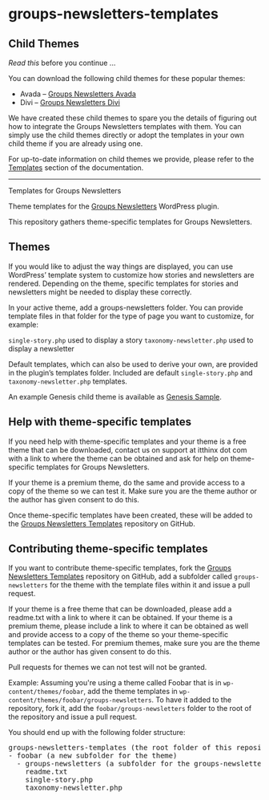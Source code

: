 groups-newsletters-templates
============================

Child Themes
------------

*Read this* before you continue ...

You can download the following child themes for these popular themes:

- Avada – <a href="https://github.com/itthinx/groups-newsletters-avada">Groups Newsletters Avada</a>
- Divi – <a href="https://github.com/itthinx/groups-newsletters-divi">Groups Newsletters Divi</a>

We have created these child themes to spare you the details of figuring out how to integrate the Groups Newsletters templates with them. You can simply use the child themes directly or adopt the templates in your own child theme if you are already using one.

For up-to-date information on child themes we provide, please refer to the <a href="http://docs.itthinx.com/document/groups-newsletters/setup/templates/">Templates</a> section of the documentation.

---

Templates for Groups Newsletters

Theme templates for the <a href="http://www.itthinx.com/plugins/groups-newsletters/">Groups Newsletters</a> WordPress plugin.

This repository gathers theme-specific templates for Groups Newsletters.


Themes
------

If you would like to adjust the way things are displayed, you can use WordPress’ template system to customize how stories and newsletters are rendered. Depending on the theme, specific templates for stories and newsletters might be needed to display these correctly.

In your active theme, add a groups-newsletters folder. You can provide template files in that folder for the type of page you want to customize, for example:

`single-story.php` used to display a story
`taxonomy-newsletter.php` used to display a newsletter

Default templates, which can also be used to derive your own, are provided in the plugin’s templates folder.
Included are default `single-story.php` and `taxonomy-newsletter.php` templates.

An example Genesis child theme is available as <a href="https://github.com/itthinx/genesis-sample">Genesis Sample</a>.

Help with theme-specific templates
----------------------------------

If you need help with theme-specific templates and your theme is a free theme that can be downloaded, contact us on support at itthinx dot com with a link to where the theme can be obtained and ask for help on theme-specific templates for Groups Newsletters.

If your theme is a premium theme, do the same and provide access to a copy of the theme so we can test it. Make sure you are the theme author or the author has given consent to do this.

Once theme-specific templates have been created, these will be added to the <a href="https://github.com/itthinx/groups-newsletters-templates">Groups Newsletters Templates</a> repository on GitHub.


Contributing theme-specific templates
-------------------------------------

If you want to contribute theme-specific templates, fork the <a href="https://github.com/itthinx/groups-newsletters-templates">Groups Newsletters Templates</a> repository on GitHub, add a subfolder called <code>groups-newsletters</code> for the theme with the template files within it and issue a pull request.

If your theme is a free theme that can be downloaded, please add a readme.txt with a link to where it can be obtained.
If your theme is a premium theme, please include a link to where it can be obtained as well and provide access to a copy of the theme so your theme-specific templates can be tested.
For premium themes, make sure you are the theme author or the author has given consent to do this.

Pull requests for themes we can not test will not be granted.

Example: Assuming you're using a theme called Foobar that is in <code>wp-content/themes/foobar</code>, add the theme templates in <code>wp-content/themes/foobar/groups-newsletters</code>. To have it added to the repository, fork it, add the <code>foobar/groups-newsletters</code> folder to the root of the repository and issue a pull request.

You should end up with the following folder structure:

<pre>
groups-newsletters-templates (the root folder of this repository)
- foobar (a new subfolder for the theme)
  - groups-newsletters (a subfolder for the groups-newsletters templates)
    readme.txt
    single-story.php
    taxonomy-newsletter.php
</pre>
